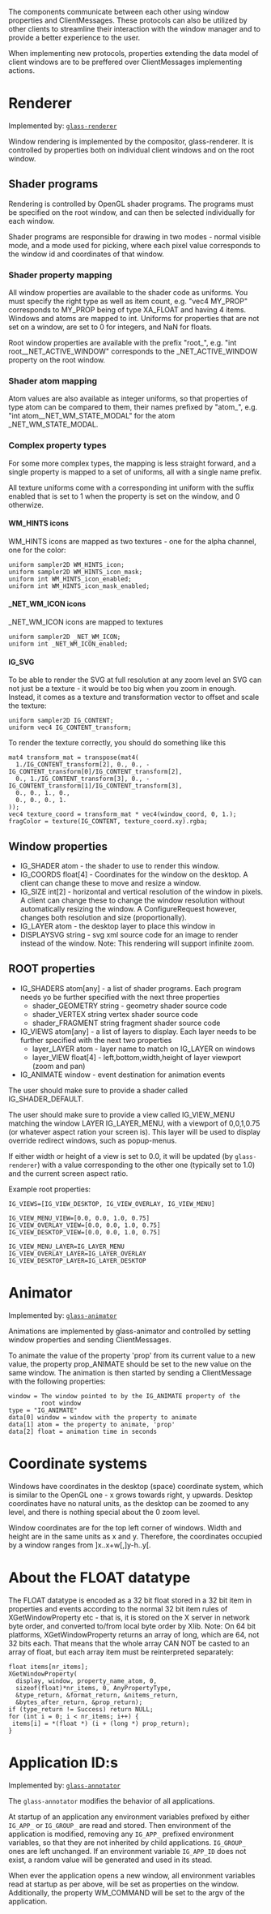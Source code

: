 The components communicate between each other using window properties
and ClientMessages. These protocols can also be utilized by other
clients to streamline their interaction with the window manager and to
provide a better experience to the user.

When implementing new protocols, properties extending the data model
of client windows are to be preffered over ClientMessages implementing
actions.

# Renderer

Implemented by: [`glass-renderer`](../glass-renderer)

Window rendering is implemented by the compositor, glass-renderer. It
is controlled by properties both on individual client windows and on
the root window.

## Shader programs

Rendering is controlled by OpenGL shader programs. The programs must
be specified on the root window, and can then be selected individually
for each window.

Shader programs are responsible for drawing in two modes - normal
visible mode, and a mode used for picking, where each pixel value
corresponds to the window id and coordinates of that window.

### Shader property mapping
All window properties are available to the shader code as uniforms.
You must specify the right type as well as item count, e.g. "vec4
MY_PROP" corresponds to MY_PROP being of type XA_FLOAT and having 4
items. Windows and atoms are mapped to int. Uniforms for properties
that are not set on a window, are set to 0 for integers, and NaN for
floats.

Root window properties are available with the prefix "root_", e.g.
"int root__NET_ACTIVE_WINDOW" corresponds to the _NET_ACTIVE_WINDOW
property on the root window.

### Shader atom mapping
Atom values are also available as integer uniforms, so that properties
of type atom can be compared to them, their names prefixed by "atom_",
e.g. "int atom__NET_WM_STATE_MODAL" for the atom _NET_WM_STATE_MODAL.

### Complex property types
For some more complex types, the mapping is less straight forward, and
a single property is mapped to a set of uniforms, all with a single
name prefix.

All texture uniforms come with a corresponding int uniform with the
suffix enabled that is set to 1 when the property is set on the
window, and 0 otherwize.

#### WM_HINTS icons

WM_HINTS icons are mapped as two textures - one for the alpha channel,
one for the color:

    uniform sampler2D WM_HINTS_icon;
    uniform sampler2D WM_HINTS_icon_mask;
    uniform int WM_HINTS_icon_enabled;
    uniform int WM_HINTS_icon_mask_enabled;

#### _NET_WM_ICON icons

_NET_WM_ICON icons are mapped to textures

    uniform sampler2D _NET_WM_ICON;
    uniform int _NET_WM_ICON_enabled;

#### IG_SVG

To be able to render the SVG at full resolution at any zoom level an
SVG can not just be a texture - it would be too big when you zoom in
enough. Instead, it comes as a texture and transformation vector to
offset and scale the texture:

    uniform sampler2D IG_CONTENT;
    uniform vec4 IG_CONTENT_transform;

To render the texture correctly, you should do something like this

    mat4 transform_mat = transpose(mat4(
      1./IG_CONTENT_transform[2], 0., 0., -IG_CONTENT_transform[0]/IG_CONTENT_transform[2],
      0., 1./IG_CONTENT_transform[3], 0., -IG_CONTENT_transform[1]/IG_CONTENT_transform[3],
      0., 0., 1., 0.,
      0., 0., 0., 1.
    ));
    vec4 texture_coord = transform_mat * vec4(window_coord, 0, 1.);
    fragColor = texture(IG_CONTENT, texture_coord.xy).rgba;


## Window properties

* IG_SHADER atom - the shader to use to render this window.
* IG_COORDS float[4] - Coordinates for the window on the desktop. A
  client can change these to move and resize a window.
* IG_SIZE int[2] - horizontal and vertical resolution of the window in
  pixels. A client can change these to change the window resolution
  without automatically resizing the window. A ConfigureRequest
  however, changes both resolution and size (proportionally).
* IG_LAYER atom - the desktop layer to place this window in
* DISPLAYSVG string - svg xml source code for an image to render
  instead of the window. Note: This rendering will support infinite
  zoom.

## ROOT properties

* IG_SHADERS atom[any] - a list of shader programs. Each program needs
  yo be further specified with the next three properties
  * shader_GEOMETRY string - geometry shader source code
  * shader_VERTEX string vertex shader source code
  * shader_FRAGMENT string fragment shader source code
* IG_VIEWS atom[any] - a list of layers to display. Each layer needs
  to be further specified with the next two properties
  * layer_LAYER atom - layer name to match on IG_LAYER on windows
  * layer_VIEW float[4] - left,bottom,width,height of layer viewport
  (zoom and pan)
* IG_ANIMATE window - event destination for animation events

The user should make sure to provide a shader called IG_SHADER_DEFAULT.

The user should make sure to provide a view called IG_VIEW_MENU
matching the window LAYER IG_LAYER_MENU, with a viewport of 0,0,1,0.75
(or whatever aspect ration your screen is). This layer will be used to
display override redirect windows, such as popup-menus.

If either width or height of a view is set to 0.0, it will be updated (by `glass-renderer`) with a value
corresponding to the other one (typically set to 1.0) and the current screen aspect ratio.

Example root properties:

    IG_VIEWS=[IG_VIEW_DESKTOP, IG_VIEW_OVERLAY, IG_VIEW_MENU]

    IG_VIEW_MENU_VIEW=[0.0, 0.0, 1.0, 0.75]
    IG_VIEW_OVERLAY_VIEW=[0.0, 0.0, 1.0, 0.75]
    IG_VIEW_DESKTOP_VIEW=[0.0, 0.0, 1.0, 0.75]

    IG_VIEW_MENU_LAYER=IG_LAYER_MENU
    IG_VIEW_OVERLAY_LAYER=IG_LAYER_OVERLAY
    IG_VIEW_DESKTOP_LAYER=IG_LAYER_DESKTOP

# Animator

Implemented by: [`glass-animator`](../glass-animator)

Animations are implemented by glass-animator and controlled by setting
window properties and sending ClientMessages.

To animate the value of the property 'prop' from its current value to
a new value, the property prop_ANIMATE should be set to the new value
on the same window. The animation is then started by sending a
ClientMessage with the following properties:

    window = The window pointed to by the IG_ANIMATE property of the
             root window
    type = "IG_ANIMATE"
    data[0] window = window with the property to animate
    data[1] atom = the property to animate, 'prop'
    data[2] float = animation time in seconds

# Coordinate systems

Windows have coordinates in the desktop (space) coordinate system,
which is similar to the OpenGL one - x grows towards right, y upwards.
Desktop coordinates have no natural units, as the desktop can be
zoomed to any level, and there is nothing special about the 0 zoom
level.

Window coordinates are for the top left corner of windows. Width and
height are in the same units as x and y. Therefore, the coordinates
occupied by a window ranges from ]x..x+w[,]y-h..y[.

# About the FLOAT datatype

The FLOAT datatype is encoded as a 32 bit float stored in a 32 bit
item in properties and events according to the normal 32 bit item
rules of XGetWindowProperty etc - that is, it is stored on the X
server in network byte order, and converted to/from local byte order
by Xlib. Note: On 64 bit platforms, XGetWindowProperty returns an
array of long, which are 64, not 32 bits each. That means that the
whole array CAN NOT be casted to an array of float, but each array
item must be reinterpreted separately:

    float items[nr_items];
    XGetWindowProperty(
      display, window, property_name_atom, 0,
      sizeof(float)*nr_items, 0, AnyPropertyType,
      &type_return, &format_return, &nitems_return,
      &bytes_after_return, &prop_return);
    if (type_return != Success) return NULL;
    for (int i = 0; i < nr_items; i++) {
     items[i] = *(float *) (i + (long *) prop_return);
    }

# Application ID:s

Implemented by: [`glass-annotator`](../glass-annotator)

The `glass-annotator` modifies the behavior of all applications.

At startup of an application any environment variables prefixed by
either `IG_APP_` or `IG_GROUP_` are read and stored. Then environment
of the application is modified, removing any `IG_APP_` prefixed
environment variables, so that they are not inherited by child
applications. `IG_GROUP_` ones are left unchanged. If an environment
variable `IG_APP_ID` does not exist, a random value will be generated
and used in its stead.

When ever the application opens a new window, all environment
variables read at startup as per above, will be set as properties on
the window. Additionally, the property WM_COMMAND will be set to the
argv of the application.
